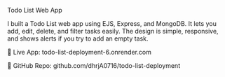 Todo List Web App

I built a Todo List web app using EJS, Express, and MongoDB.
It lets you add, edit, delete, and filter tasks easily. The design is simple, responsive, and shows alerts if you try to add an empty task.

🔗 Live App: todo-list-deployment-6.onrender.com

📂 GitHub Repo: github.com/dhrjA0716/todo-list-deployment
